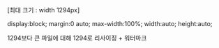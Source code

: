 \[최대 크기 : width 1294px\]

display:block;
margin:0 auto;
max-width:100%;
width:auto;
height:auto;


1294보다 큰 파일에 대해
1294로 리사이징 + 워터마크